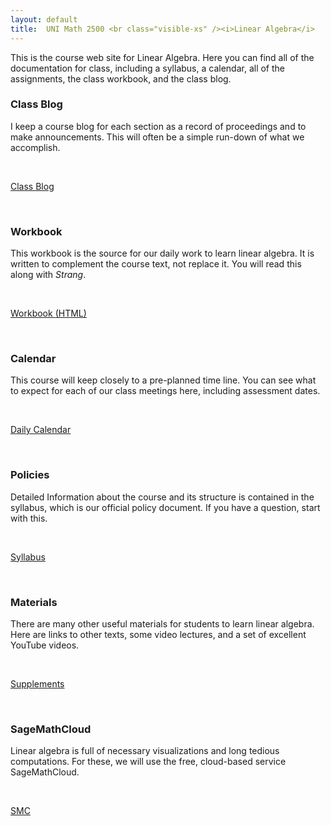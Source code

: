 ```yaml
---
layout: default
title:  UNI Math 2500 <br class="visible-xs" /><i>Linear Algebra</i>
---
```


<div class="row">
  <div class="col-xs-12">
    <p class="lead">
      This is the course web site for Linear Algebra. Here you can find all of the documentation for class, including a syllabus, a calendar, all of the assignments, the class workbook, and the class blog.
    </p>
  </div>
</div>

<div class="row">

  <div class="col-xs-6 col-md-4">
    <h3>Class Blog</h3>
    <p>
      I keep a course blog for each section as a record of proceedings and to make
      announcements. This will often be a simple run-down of what we accomplish.
    </p>
    <div>
      <p><br /></p>
    </div>
    <div class="btn-group btn-group-justified">
      <a class="btn btn-success btn-lg" href="{{site.baseurl}}/blog/">Class Blog </a>
    </div>
    <div>
      <p><br /></p>
    </div>
  </div>

  <div class="col-xs-6 col-md-4">
    <h3>Workbook</h3>
    <p>
      This workbook is the source for our daily work to learn linear algebra. It
      is written to complement the course text, not replace it. You will read this
      along with <em>Strang</em>.
    </p>
    <div>
      <p><br /></p>
    </div>
    <div class="btn-group btn-group-justified">
      <a class="btn btn-primary btn-lg" href="{{site.baseurl}}/course-materials/workbook/LinAlgWorkbook.html">
        Workbook <span class="hidden-xs">(HTML)</span>
      </a>
    </div>
    <div>
      <p><br /></p>
    </div>
  </div>

  <div class="col-xs-6 col-md-4">
    <h3>Calendar</h3>
    <p>
      This course will keep closely to a pre-planned time line. You can see
      what to expect for each of our class meetings here, including assessment
      dates.
    </p>
    <div>
      <p><br /></p>
    </div>
    <div class="btn-group btn-group-justified">
      <a class="btn btn-warning btn-lg" href="{{site.baseurl}}/calendar/">
        Daily Calendar
      </a>
    </div>
    <div>
      <p><br /></p>
    </div>
  </div>

  <div class="col-xs-6 col-md-4">
    <h3>Policies</h3>
    <p>
     Detailed Information about the course and its structure is contained in the
     syllabus, which is our official policy document. If you have a question, start
     with this.
    </p>
    <div>
      <p><br /></p>
    </div>
    <div class="btn-group btn-group-justified">
      <a class="btn btn-danger btn-lg" href="{{site.baseurl}}/syllabus/">
        Syllabus
      </a>
    </div>
    <div>
      <p><br /></p>
    </div>
  </div>

  <div class="col-xs-6 col-md-4">
    <h3>Materials</h3>
    <p>
      There are many other useful materials for students to learn linear algebra.
      Here are links to other texts, some video lectures, and a set of excellent
      YouTube videos.
    </p>
    <div>
      <p><br /></p>
    </div>
    <div class="btn-group btn-group-justified">
      <a class="btn btn-info btn-lg" href="{{site.baseurl}}/course-materials/">
        Supplements
      </a>
    </div>
    <div>
      <p><br /></p>
    </div>
  </div>

  <div class="col-xs-6 col-md-4">
    <h3>SageMath<span class="hidden-xs">Cloud</span></h3>
    <p>
      Linear algebra is full of necessary visualizations and long tedious
      computations. For these, we will use the free, cloud-based
      service SageMathCloud.
    </p>
    <div>
      <p><br /></p>
    </div>
    <div class="btn-group btn-group-justified">
      <a class="btn btn-default btn-lg" href="https://cloud.sagemath.com/">
        SMC
      </a>
    </div>
    <div>
      <p><br /></p>
    </div>
  </div>

</div>

<div class="row visible-xs visible-sm">
 <p><br /></p>
</div>
